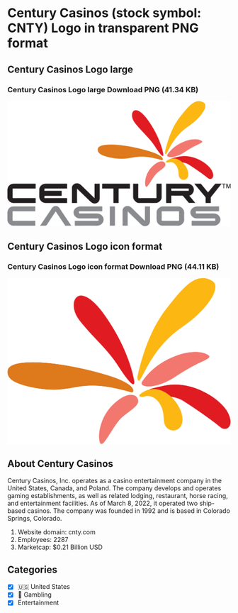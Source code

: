 # Century Casinos (stock symbol: CNTY) Logo in transparent PNG format

## Century Casinos Logo large

### Century Casinos Logo large Download PNG (41.34 KB)

![Century Casinos Logo large Download PNG (41.34 KB)](/img/orig/CNTY_BIG-7a2d4a69.png)

## Century Casinos Logo icon format

### Century Casinos Logo icon format Download PNG (44.11 KB)

![Century Casinos Logo icon format Download PNG (44.11 KB)](/img/orig/CNTY-aee8231b.png)

## About Century Casinos

Century Casinos, Inc. operates as a casino entertainment company in the United States, Canada, and Poland. The company develops and operates gaming establishments, as well as related lodging, restaurant, horse racing, and entertainment facilities. As of March 8, 2022, it operated two ship-based casinos. The company was founded in 1992 and is based in Colorado Springs, Colorado.

1. Website domain: cnty.com
2. Employees: 2287
3. Marketcap: $0.21 Billion USD


## Categories
- [x] 🇺🇸 United States
- [x] 🎰 Gambling
- [x] Entertainment
